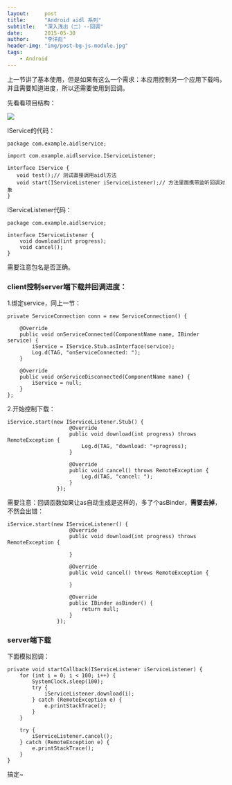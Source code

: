 ```yaml
---
layout:     post
title:      "Android aidl 系列"
subtitle:   "深入浅出（二）--回调"
date:       2015-05-30
author:     "李洋彪"
header-img: "img/post-bg-js-module.jpg"
tags:
    - Android
---
```


上一节讲了基本使用，但是如果有这么一个需求：本应用控制另一个应用下载吗，并且需要知道进度，所以还需要使用到回调。

先看看项目结构：

![](https://i.imgur.com/6r0WhOt.png)


IService的代码：

	package com.example.aidlservice;

	import com.example.aidlservice.IServiceListener;
	
	interface IService {
	   void test();// 测试直接调用aidl方法
	   void start(IServiceListener iServiceListener);// 方法里面携带监听回调对象
	}

IServiceListener代码：

	package com.example.aidlservice;
	
	interface IServiceListener {
	    void download(int progress);
	    void cancel();
	}

需要注意包名是否正确。

### client控制server端下载并回调进度：

1.绑定service，同上一节：

	private ServiceConnection conn = new ServiceConnection() {

        @Override
        public void onServiceConnected(ComponentName name, IBinder service) {
            iService = IService.Stub.asInterface(service);
            Log.d(TAG, "onServiceConnected: ");
        }

        @Override
        public void onServiceDisconnected(ComponentName name) {
            iService = null;
        }
    };

2.开始控制下载：

	iService.start(new IServiceListener.Stub() {
                        @Override
                        public void download(int progress) throws RemoteException {
                            Log.d(TAG, "download: "+progress);
                        }

                        @Override
                        public void cancel() throws RemoteException {
                            Log.d(TAG, "cancel: ");
                        }
                    });

需要注意：回调函数如果让as自动生成是这样的，多了个asBinder，**需要去掉**，不然会出错：

	iService.start(new IServiceListener() {
                        @Override
                        public void download(int progress) throws RemoteException {
                            
                        }

                        @Override
                        public void cancel() throws RemoteException {

                        }

                        @Override
                        public IBinder asBinder() {
                            return null;
                        }
                    });

### server端下载

下面模拟回调：

	private void startCallback(IServiceListener iServiceListener) {
        for (int i = 0; i < 100; i++) {
            SystemClock.sleep(100);
            try {
                iServiceListener.download(i);
            } catch (RemoteException e) {
                e.printStackTrace();
            }
        }

        try {
            iServiceListener.cancel();
        } catch (RemoteException e) {
            e.printStackTrace();
        }
    }

搞定~